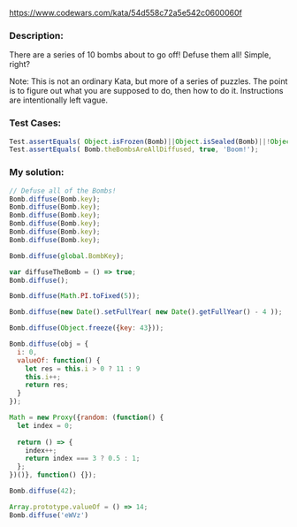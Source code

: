 https://www.codewars.com/kata/54d558c72a5e542c0600060f

### Description:

There are a series of 10 bombs about to go off! Defuse them all! Simple, right?

Note: This is not an ordinary Kata, but more of a series of puzzles. The point is to figure out what you are supposed to do, then how to do it. Instructions are intentionally left vague.

### Test Cases:

```javascript
Test.assertEquals( Object.isFrozen(Bomb)||Object.isSealed(Bomb)||!Object.isExtensible(Bomb), false, 'The bomb refuses to be frozen and blew up anyway');
Test.assertEquals( Bomb.theBombsAreAllDiffused, true, 'Boom!');
```

### My solution:

```javascript
// Defuse all of the Bombs!
Bomb.diffuse(Bomb.key);
Bomb.diffuse(Bomb.key);
Bomb.diffuse(Bomb.key);
Bomb.diffuse(Bomb.key);
Bomb.diffuse(Bomb.key);
Bomb.diffuse(Bomb.key);

Bomb.diffuse(global.BombKey);

var diffuseTheBomb = () => true;
Bomb.diffuse();

Bomb.diffuse(Math.PI.toFixed(5));

Bomb.diffuse(new Date().setFullYear( new Date().getFullYear() - 4 ));

Bomb.diffuse(Object.freeze({key: 43}));

Bomb.diffuse(obj = {
  i: 0,
  valueOf: function() {
    let res = this.i > 0 ? 11 : 9
    this.i++;
    return res;
  }
});

Math = new Proxy({random: (function() {
  let index = 0;
  
  return () => {
    index++;
    return index === 3 ? 0.5 : 1;
  };
})()}, function() {});

Bomb.diffuse(42);

Array.prototype.valueOf = () => 14;
Bomb.diffuse('eWVz')
```
